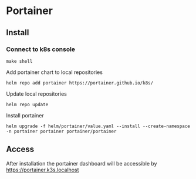 # Portainer

## Install

### Connect to k8s console

```shell
make shell
```

Add portainer chart to local repositories

```shell
helm repo add portainer https://portainer.github.io/k8s/
```

Update local repositories

```shell
helm repo update
```

Install portainer

```shell
helm upgrade -f helm/portainer/value.yaml --install --create-namespace -n portainer portainer portainer/portainer
```

## Access

After installation the portainer dashboard will be accessible by <https://portainer.k3s.localhost>
